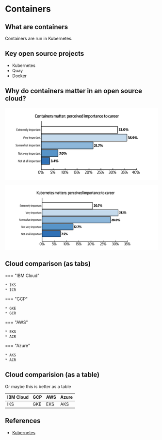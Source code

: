 # Containers

## What are containers

Containers are run in Kubernetes.

## Key open source projects

* Kubernetes
* Quay
* Docker

## Why do containers matter in an open source cloud?

![survey results](images/survey-containers.png)

![survey results](images/survey-kubernetes.png)

## Cloud comparison (as tabs)

=== "IBM Cloud"

    * IKS
    * ICR

=== "GCP"

    * GKE
    * GCR

=== "AWS"

    * EKS
    * ACR

=== "Azure"

    * AKS
    * ACR

## Cloud comparision (as a table)

Or maybe this is better as a table

| IBM Cloud | GCP | AWS | Azure |
| - | - | - | - |
| IKS | GKE | EKS | AKS |

## References

* [Kubernetes](https://kubernetes.io)
